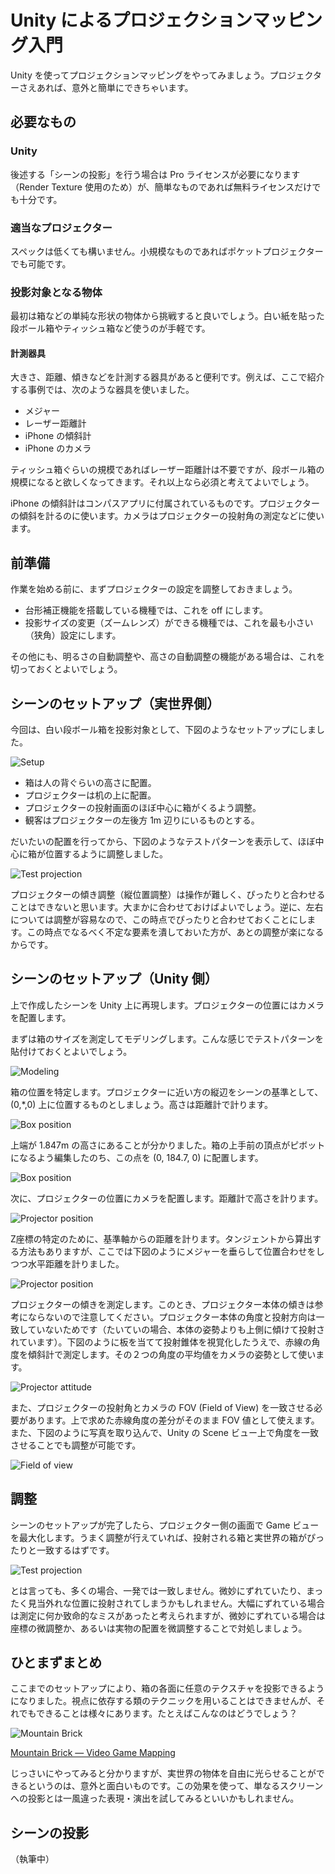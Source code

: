 Unity によるプロジェクションマッピング入門
==========================================

Unity を使ってプロジェクションマッピングをやってみましょう。プロジェクターさえあれば、意外と簡単にできちゃいます。

必要なもの
----------

### Unity

後述する「シーンの投影」を行う場合は Pro ライセンスが必要になります（Render Texture 使用のため）が、簡単なものであれば無料ライセンスだけでも十分です。

### 適当なプロジェクター

スペックは低くても構いません。小規模なものであればポケットプロジェクターでも可能です。

### 投影対象となる物体

最初は箱などの単純な形状の物体から挑戦すると良いでしょう。白い紙を貼った段ボール箱やティッシュ箱など使うのが手軽です。

#### 計測器具

大きさ、距離、傾きなどを計測する器具があると便利です。例えば、ここで紹介する事例では、次のような器具を使いました。

- メジャー
- レーザー距離計
- iPhone の傾斜計
- iPhone のカメラ

ティッシュ箱ぐらいの規模であればレーザー距離計は不要ですが、段ボール箱の規模になると欲しくなってきます。それ以上なら必須と考えてよいでしょう。

iPhone の傾斜計はコンパスアプリに付属されているものです。プロジェクターの傾斜を計るのに使います。カメラはプロジェクターの投射角の測定などに使います。

前準備
------

作業を始める前に、まずプロジェクターの設定を調整しておきましょう。

- 台形補正機能を搭載している機種では、これを off にします。
- 投影サイズの変更（ズームレンズ）ができる機種では、これを最も小さい（狭角）設定にします。

その他にも、明るさの自動調整や、高さの自動調整の機能がある場合は、これを切っておくとよいでしょう。

シーンのセットアップ（実世界側）
--------------------------------

今回は、白い段ボール箱を投影対象として、下図のようなセットアップにしました。

![Setup](https://github.com/keijiro/unity-pm-tutor/raw/gh-pages/fig1.jpg)

- 箱は人の背ぐらいの高さに配置。
- プロジェクターは机の上に配置。
- プロジェクターの投射画面のほぼ中心に箱がくるよう調整。
- 観客はプロジェクターの左後方 1m 辺りにいるものとする。

だいたいの配置を行ってから、下図のようなテストパターンを表示して、ほぼ中心に箱が位置するように調整しました。

![Test projection](https://github.com/keijiro/unity-pm-tutor/raw/gh-pages/fig2.jpg)

プロジェクターの傾き調整（縦位置調整）は操作が難しく、ぴったりと合わせることはできないと思います。大まかに合わせておけばよいでしょう。逆に、左右については調整が容易なので、この時点でぴったりと合わせておくことにします。この時点でなるべく不定な要素を潰しておいた方が、あとの調整が楽になるからです。

シーンのセットアップ（Unity 側）
--------------------------------

上で作成したシーンを Unity 上に再現します。プロジェクターの位置にはカメラを配置します。

まずは箱のサイズを測定してモデリングします。こんな感じでテストパターンを貼付けておくとよいでしょう。

![Modeling](https://github.com/keijiro/unity-pm-tutor/raw/gh-pages/fig3.png)

箱の位置を特定します。プロジェクターに近い方の縦辺をシーンの基準として、(0,*,0) 上に位置するものとしましょう。高さは距離計で計ります。

![Box position](https://github.com/keijiro/unity-pm-tutor/raw/gh-pages/fig4.jpg)

上端が 1.847m の高さにあることが分かりました。箱の上手前の頂点がピボットになるよう編集したのち、この点を (0, 184.7, 0) に配置します。

![Box position](https://github.com/keijiro/unity-pm-tutor/raw/gh-pages/fig5.png)

次に、プロジェクターの位置にカメラを配置します。距離計で高さを計ります。

![Projector position](https://github.com/keijiro/unity-pm-tutor/raw/gh-pages/fig6.jpg)

Z座標の特定のために、基準軸からの距離を計ります。タンジェントから算出する方法もありますが、ここでは下図のようにメジャーを垂らして位置合わせをしつつ水平距離を計りました。

![Projector position](https://github.com/keijiro/unity-pm-tutor/raw/gh-pages/fig7.jpg)

プロジェクターの傾きを測定します。このとき、プロジェクター本体の傾きは参考にならないので注意してください。プロジェクター本体の角度と投射方向は一致していないためです（たいていの場合、本体の姿勢よりも上側に傾けて投射されています）。下図のように板を当てて投射錐体を視覚化したうえで、赤線の角度を傾斜計で測定します。その２つの角度の平均値をカメラの姿勢として使います。

![Projector attitude](https://github.com/keijiro/unity-pm-tutor/raw/gh-pages/fig8.jpg)

また、プロジェクターの投射角とカメラの FOV (Field of View) を一致させる必要があります。上で求めた赤線角度の差分がそのまま FOV 値として使えます。また、下図のように写真を取り込んで、Unity の Scene ビュー上で角度を一致させることでも調整が可能です。

![Field of view](https://github.com/keijiro/unity-pm-tutor/raw/gh-pages/fig9.png)

調整
----

シーンのセットアップが完了したら、プロジェクター側の画面で Game ビューを最大化します。うまく調整が行えていれば、投射される箱と実世界の箱がぴったりと一致するはずです。

![Test projection](https://github.com/keijiro/unity-pm-tutor/raw/gh-pages/fig10.jpg)

とは言っても、多くの場合、一発では一致しません。微妙にずれていたり、まったく見当外れな位置に投射されてしまうかもしれません。大幅にずれている場合は測定に何か致命的なミスがあったと考えられますが、微妙にずれている場合は座標の微調整か、あるいは実物の配置を微調整することで対処しましょう。

ひとまずまとめ
--------------

ここまでのセットアップにより、箱の各面に任意のテクスチャを投影できるようになりました。視点に依存する類のテクニックを用いることはできませんが、それでもできることは様々にあります。たとえばこんなのはどうでしょう？

![Mountain Brick](https://github.com/keijiro/unity-pm-tutor/raw/gh-pages/fig11.jpg)

[Mountain Brick — Video Game Mapping](https://vimeo.com/71260089)

じっさいにやってみると分かりますが、実世界の物体を自由に光らせることができるというのは、意外と面白いものです。この効果を使って、単なるスクリーンへの投影とは一風違った表現・演出を試してみるといいかもしれません。

シーンの投影
------------

（執筆中）

